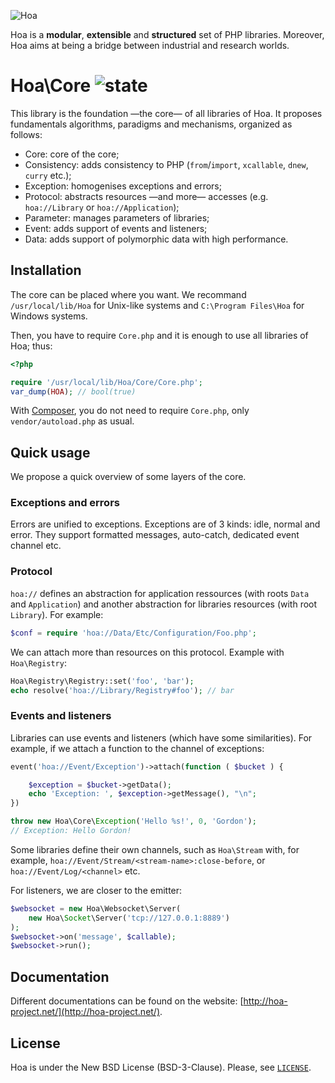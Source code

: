 ![Hoa](http://static.hoa-project.net/Image/Hoa_small.png)

Hoa is a **modular**, **extensible** and **structured** set of PHP libraries.
Moreover, Hoa aims at being a bridge between industrial and research worlds.

# Hoa\Core ![state](http://central.hoa-project.net/State/Core)

This library is the foundation —the core— of all libraries of Hoa. It proposes
fundamentals algorithms, paradigms and mechanisms, organized as follows:

  * Core: core of the core;
  * Consistency: adds consistency to PHP (`from`/`import`, `xcallable`, `dnew`,
    `curry` etc.);
  * Exception: homogenises exceptions and errors; 
  * Protocol: abstracts resources —and more— accesses (e.g. `hoa://Library` or
    `hoa://Application`);
  * Parameter: manages parameters of libraries;
  * Event: adds support of events and listeners;
  * Data: adds support of polymorphic data with high performance.

## Installation

The core can be placed where you want. We recommand `/usr/local/lib/Hoa` for
Unix-like systems and `C:\Program Files\Hoa` for Windows systems.

Then, you have to require `Core.php` and it is enough to use all libraries of
Hoa; thus:

```php
<?php

require '/usr/local/lib/Hoa/Core/Core.php';
var_dump(HOA); // bool(true)
```

With [Composer](https://getcomposer.org/), you do not need to require
`Core.php`, only `vendor/autoload.php` as usual.


## Quick usage

We propose a quick overview of some layers of the core.

### Exceptions and errors

Errors are unified to exceptions. Exceptions are of 3 kinds: idle, normal and
error. They support formatted messages, auto-catch, dedicated event channel etc.

### Protocol

`hoa://` defines an abstraction for application ressources (with roots `Data`
and `Application`) and another abstraction for libraries resources (with root
`Library`). For example:

```php
$conf = require 'hoa://Data/Etc/Configuration/Foo.php';
```

We can attach more than resources on this protocol. Example with `Hoa\Registry`:

```php
Hoa\Registry\Registry::set('foo', 'bar');
echo resolve('hoa://Library/Registry#foo'); // bar
```

### Events and listeners

Libraries can use events and listeners (which have some similarities). For
example, if we attach a function to the channel of exceptions:

```php
event('hoa://Event/Exception')->attach(function ( $bucket ) {

    $exception = $bucket->getData();
    echo 'Exception: ', $exception->getMessage(), "\n";
})

throw new Hoa\Core\Exception('Hello %s!', 0, 'Gordon');
// Exception: Hello Gordon!
```

Some libraries define their own channels, such as `Hoa\Stream` with, for
example, `hoa://Event/Stream/<stream-name>:close-before`, or
`hoa://Event/Log/<channel>` etc.

For listeners, we are closer to the emitter:

```php
$websocket = new Hoa\Websocket\Server(
    new Hoa\Socket\Server('tcp://127.0.0.1:8889')
);
$websocket->on('message', $callable);
$websocket->run();
```

## Documentation

Different documentations can be found on the website:
[http://hoa-project.net/](http://hoa-project.net/).

## License

Hoa is under the New BSD License (BSD-3-Clause). Please, see
[`LICENSE`](http://hoa-project.net/LICENSE).
